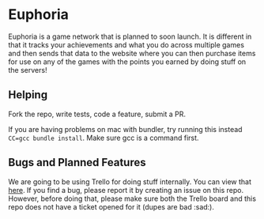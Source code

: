 # Euphoria

Euphoria is a game network that is planned to soon launch. It is different in that it tracks your achievements and what you do across multiple games and then sends that data to the website where you can then purchase items for use on any of the games with the points you earned by doing stuff on the servers!

## Helping

Fork the repo, write tests, code a feature, submit a PR.

If you are having problems on mac with bundler, try running this instead `CC=gcc bundle install`. Make sure gcc is a command first.

## Bugs and Planned Features

We are going to be using Trello for doing stuff internally. You can view that [here](https://trello.com/b/BluLqh84/euphoria-web). If you find a bug, please report it by creating an issue on this repo. However, before doing that, please make sure both the Trello board and this repo does not have a ticket opened for it (dupes are bad :sad:).
